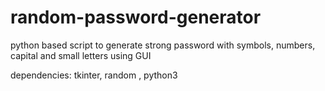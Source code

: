 # random-password-generator
python based script to generate strong password with symbols, numbers, capital and small letters using GUI

dependencies: tkinter, random , python3
